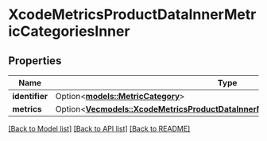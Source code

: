 # XcodeMetricsProductDataInnerMetricCategoriesInner

## Properties

Name | Type | Description | Notes
------------ | ------------- | ------------- | -------------
**identifier** | Option<[**models::MetricCategory**](MetricCategory.md)> |  | [optional]
**metrics** | Option<[**Vec<models::XcodeMetricsProductDataInnerMetricCategoriesInnerMetricsInner>**](xcodeMetrics_productData_inner_metricCategories_inner_metrics_inner.md)> |  | [optional]

[[Back to Model list]](../README.md#documentation-for-models) [[Back to API list]](../README.md#documentation-for-api-endpoints) [[Back to README]](../README.md)


